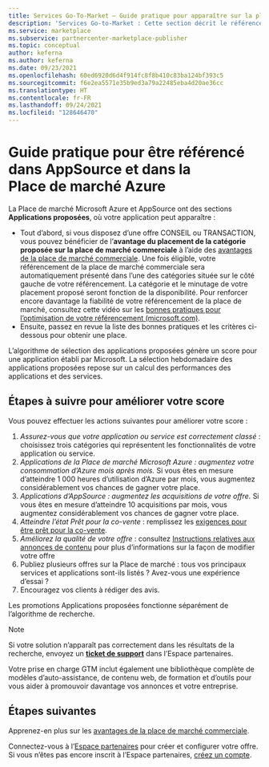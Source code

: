 ```yaml
---
title: Services Go-To-Market – Guide pratique pour apparaître sur la place de marché | Place de marché Azure
description: 'Services Go-to-Market : Cette section décrit le référencement proposé dans Microsoft AppSource et la Place de marché Azure'
ms.service: marketplace
ms.subservice: partnercenter-marketplace-publisher
ms.topic: conceptual
author: keferna
ms.author: keferna
ms.date: 09/23/2021
ms.openlocfilehash: 60ed6920d6d4f914fc8f8b410c83ba124bf393c5
ms.sourcegitcommit: f6e2ea5571e35b9ed3a79a22485eba4d20ae36cc
ms.translationtype: HT
ms.contentlocale: fr-FR
ms.lasthandoff: 09/24/2021
ms.locfileid: "128646470"
---
```

# <a name="how-to-get-featured-in-microsoft-appsource-and-azure-marketplace"></a>Guide pratique pour être référencé dans AppSource et dans la Place de marché Azure

La Place de marché Microsoft Azure et AppSource ont des sections **Applications proposées**, où votre application peut apparaître :

* Tout d’abord, si vous disposez d’une offre CONSEIL ou TRANSACTION, vous pouvez bénéficier de l’**avantage du placement de la catégorie proposée sur la place de marché commerciale** à l’aide des [avantages de la place de marché commerciale](./gtm-your-marketplace-benefits.md). Une fois éligible, votre référencement de la place de marché commerciale sera automatiquement présenté dans l’une des catégories située sur le côté gauche de votre référencement. La catégorie et le minutage de votre placement proposé seront fonction de la disponibilité. Pour renforcer encore davantage la fiabilité de votre référencement de la place de marché, consultez cette vidéo sur les [bonnes pratiques pour l’optimisation de votre référencement (microsoft.com)](https://partner.microsoft.com/asset/detail/best-practices-for-optimizing-your-listing-mp4).
* Ensuite, passez en revue la liste des bonnes pratiques et les critères ci-dessous pour obtenir une place.

L’algorithme de sélection des applications proposées génère un score pour une application établi par Microsoft.  La sélection hebdomadaire des applications proposées repose sur un calcul des performances des applications et des services.

## <a name="steps-to-improve-your-score"></a>Étapes à suivre pour améliorer votre score

Vous pouvez effectuer les actions suivantes pour améliorer votre score :

1. *Assurez-vous que votre application ou service est correctement classé* : choisissez trois catégories qui représentent les fonctionnalités de votre application ou service.
2. *Applications de la Place de marché Microsoft Azure : augmentez votre consommation d’Azure mois après mois.* Si vous êtes en mesure d’atteindre 1 000 heures d’utilisation d’Azure par mois, vous augmentez considérablement vos chances de gagner votre place.
3. *Applications d’AppSource : augmentez les acquisitions de votre offre.* Si vous êtes en mesure d’atteindre 10 acquisitions par mois, vous augmentez considérablement vos chances de gagner votre place.
4. *Atteindre l’état Prêt pour la co-vente* : remplissez les [exigences pour être prêt pour la co-vente](/legal/marketplace/certification-policies#3000-requirements-for-co-sell-status).
5. *Améliorez la qualité de votre offre* : consultez [Instructions relatives aux annonces de contenu](marketplace-criteria-content-validation.md) pour plus d’informations sur la façon de modifier votre offre
6. Publiez plusieurs offres sur la Place de marché : tous vos principaux services et applications sont-ils listés ? Avez-vous une expérience d’essai ?
7. Encouragez vos clients à rédiger des avis.

Les promotions Applications proposées fonctionne séparément de l’algorithme de recherche.

>[!Note]
>Si votre solution n’apparaît pas correctement dans les résultats de la recherche, envoyez un **[ticket de support](https://go.microsoft.com/fwlink/?linkid=2165533)** dans l’Espace partenaires.

Votre prise en charge GTM inclut également une bibliothèque complète de modèles d’auto-assistance, de contenu web, de formation et d’outils pour vous aider à promouvoir davantage vos annonces et votre entreprise.

## <a name="next-steps"></a>Étapes suivantes

Apprenez-en plus sur les [avantages de la place de marché commerciale](gtm-your-marketplace-benefits.md).

Connectez-vous à l’[Espace partenaires](https://go.microsoft.com/fwlink/?linkid=2165290) pour créer et configurer votre offre. Si vous n’êtes pas encore inscrit à l’Espace partenaires, [créez un compte](create-account.md).
